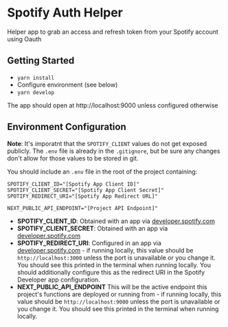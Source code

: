 # Spotify Auth Helper
Helper app to grab an access and refresh token from your Spotify account using Oauth 

## Getting Started
* `yarn install`
* Configure environment (see below)
* `yarn develop`

The app should open at http://localhost:9000 unless configured otherwise

## Environment Configuration
**Note**: It's imporatnt that the `SPOTIFY_CLIENT` values do not get exposed publicly. The `.env` file is already in the `.gitignore`, but be sure any changes don't allow for those values to be stored in git.

You should include an `.env` file in the root of the project containing:
```
SPOTIFY_CLIENT_ID="[Spotify App Client ID]"
SPOTIFY_CLIENT_SECRET="[Spotify App Client Secret]"
SPOTIFY_REDIRECT_URI="[Spotify App Redirect URL]"

NEXT_PUBLIC_API_ENDPOINT="[Project API Endpoint]"
```

* **SPOTIFY_CLIENT_ID**: Obtained with an app via [developer.spotify.com](https://developer.spotify.com/)
* **SPOTIFY_CLIENT_SECRET**: Obtained with an app via [developer.spotify.com](https://developer.spotify.com/)
* **SPOTIFY_REDIRECT_URI**: Configured in an app via  [developer.spotify.com](https://developer.spotify.com/) - if running locally, this value should be `http://localhost:3000` unless the port is unavailable or you change it. You should see this printed in the terminal when running locally. You should additionally configure this as the redirect URI in the Spotify Developer app configuration.
* **NEXT_PUBLIC_API_ENDPOINT** This will be the active endpoint this project's functions are deployed or running from - if running locally, this value should be `http://localhost:9000` unless the port is unavailable or you change it. You should see this printed in the terminal when running locally.
